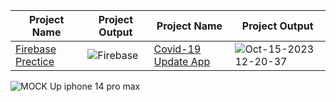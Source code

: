 | Project  Name  | Project Output | Project  Name  | Project Output |
| ------------- | ------------- | ------------- | ------------- |
|[Firebase Prectice](https://github.com/RoySujon/firebase_prectice)|![Firebase](https://github.com/RoySujon/firebase_prectice/assets/48433293/4489bb85-0160-495f-98d3-1af6407cabc0)|[Covid-19 Update App](https://github.com/RoySujon/covid_19)|![Oct-15-2023 12-20-37](https://github.com/RoySujon/firebase_prectice/assets/48433293/524fc891-e94d-4091-94fc-eef52c7bf775)



![MOCK Up iphone 14 pro max](https://github.com/RoySujon/firebase_prectice/assets/48433293/c7dabbab-fcfc-40f1-bb18-e6a7dd5c9228)


